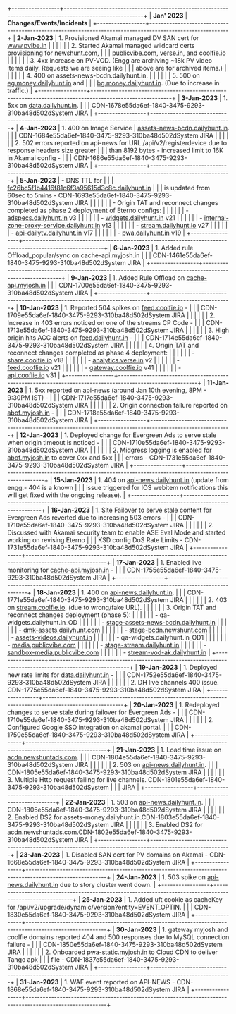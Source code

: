 +-----------------+----------------------------------------------------------------------------------------------------------+
| **Jan\' 2023**  | **Changes/Events/Incidents**                                                                             |
+-----------------+----------------------------------------------------------------------------------------------------------+
| **2-Jan-2023**  | 1.  Provisioned Akamai managed DV SAN cert for www.pvibe.in                                              |
|                 |                                                                                                          |
|                 | 2.  Started Akamai managed wildcard certs provisioning for [newshunt.com](http://newshunt.com),          |
|                 |     [publicvibe.com](http://publicvibe.com), [verse.in](http://verse.in), and coolfie.io                 |
|                 |                                                                                                          |
|                 | 3.  4xx increase on PV-VOD. (Engg are archiving \~18k PV video items daily. Requests we are seeing like  |
|                 |     above are for archived items.)                                                                       |
|                 |                                                                                                          |
|                 | 4.  400 on assets-news-bcdn.dailyhunt.in.                                                                |
|                 |                                                                                                          |
|                 | 5.  500 on [eg.money.dailyhunt.in](http://eg.money.dailyhunt.in) and                                     |
|                 |     [bg.money.dailyhunt.in](http://bg.money.dailyhunt.in). (Due to increase in traffic.)                 |
+-----------------+----------------------------------------------------------------------------------------------------------+
| **3-Jan-2023**  | 1.  5xx on [data.dailyhunt.in](http://data.dailyhunt.in).                                                |
|                 |     CDN-1678e55da6ef-1840-3475-9293-310ba48d502dSystem JIRA                                              |
+-----------------+----------------------------------------------------------------------------------------------------------+
| **4-Jan-2023**  | 1.  400 on Image Service \| [assets-news-bcdn.dailyhunt.in](http://assets-news-bcdn.dailyhunt.in).       |
|                 |     CDN-1684e55da6ef-1840-3475-9293-310ba48d502dSystem JIRA                                              |
|                 |                                                                                                          |
|                 | 2.  502 errors reported on api-news for URL /api/v2/registerdevice due to response headers size greater  |
|                 |     than 8192 bytes - increased limit to 16K in Akamai config -                                          |
|                 |     CDN-1686e55da6ef-1840-3475-9293-310ba48d502dSystem JIRA                                              |
+-----------------+----------------------------------------------------------------------------------------------------------+
| **5-Jan-2023**  | - DNS TTL for                                                                                            |
|                 |   [fc26bc5f1b4416f81c6f3a95615d3c8c.dailyhunt.in](http://fc26bc5f1b4416f81c6f3a95615d3c8c.dailyhunt.in/) |
|                 |   is updated from 60sec to 5mins - CDN-1693e55da6ef-1840-3475-9293-310ba48d502dSystem JIRA               |
|                 |                                                                                                          |
|                 | - Origin TAT and reconnect changes completed as phase 2 deployment of Eterno configs:                    |
|                 |                                                                                                          |
|                 |   - [adspecs.dailyhunt.in](http://adspecs.dailyhunt.in) v3                                               |
|                 |                                                                                                          |
|                 |   - [widgets.dailyhunt.in](http://widgets.dailyhunt.in) v21                                              |
|                 |                                                                                                          |
|                 |   - [internal-zone-proxy-service.dailyhunt.in](http://internal-zone-proxy-service.dailyhunt.in) v13      |
|                 |                                                                                                          |
|                 |   - [stream.dailyhunt.io](http://stream.dailyhunt.io) v27                                                |
|                 |                                                                                                          |
|                 |   - [api-dailytv.dailyhunt.in](http://api-dailytv.dailyhunt.in) v17                                      |
|                 |                                                                                                          |
|                 |   - [pwa.dailyhunt.in](http://pwa.dailyhunt.in) v19                                                      |
+-----------------+----------------------------------------------------------------------------------------------------------+
| **6-Jan-2023**  | 1.  Added rule Offload_popular/sync on cache-api.myjosh.in                                               |
|                 |     CDN-1461e55da6ef-1840-3475-9293-310ba48d502dSystem JIRA                                              |
+-----------------+----------------------------------------------------------------------------------------------------------+
| **9-Jan-2023**  | 1.  Added Rule Offload on [cache-api.myjosh.in](http://cache-api.myjosh.in)                              |
|                 |     CDN-1700e55da6ef-1840-3475-9293-310ba48d502dSystem JIRA                                              |
+-----------------+----------------------------------------------------------------------------------------------------------+
| **10-Jan-2023** | 1.  Reported 504 spikes on [feed.coolfie.io](http://feed.coolfie.io) -                                   |
|                 |     CDN-1709e55da6ef-1840-3475-9293-310ba48d502dSystem JIRA                                              |
|                 |                                                                                                          |
|                 | 2.  Increase in 403 errors noticed on one of the streams CP Code -                                       |
|                 |     CDN-1713e55da6ef-1840-3475-9293-310ba48d502dSystem JIRA                                              |
|                 |                                                                                                          |
|                 | 3.  High origin hits ACC alerts on [feed.dailyhunt.in](http://feed.dailyhunt.in) -                       |
|                 |     CDN-1714e55da6ef-1840-3475-9293-310ba48d502dSystem JIRA                                              |
|                 |                                                                                                          |
|                 | 4.  Origin TAT and reconnect changes completed as phase 4 deployment:                                    |
|                 |                                                                                                          |
|                 | - [share.coolfie.io](http://share.coolfie.io) v18                                                        |
|                 |                                                                                                          |
|                 | - [analytics.verse.in](http://analytics.verse.in) v2                                                     |
|                 |                                                                                                          |
|                 | - [feed.cooflie.io](http://feed.cooflie.io) v21                                                          |
|                 |                                                                                                          |
|                 | - [gateway.coolfie.io](http://gateway.coolfie.io) v41                                                    |
|                 |                                                                                                          |
|                 | - [api.cooflie.io](http://api.cooflie.io) v31                                                            |
+-----------------+----------------------------------------------------------------------------------------------------------+
| **11-Jan-2023** | 1.  5xx reported on api-news (around Jan 10th evening, 8PM - 9:30PM IST) -                               |
|                 |     CDN-1717e55da6ef-1840-3475-9293-310ba48d502dSystem JIRA                                              |
|                 |                                                                                                          |
|                 | 2.  Origin connection failure reported on [abof.myjosh.in](http://abof.myjosh.in) -                      |
|                 |     CDN-1718e55da6ef-1840-3475-9293-310ba48d502dSystem JIRA                                              |
+-----------------+----------------------------------------------------------------------------------------------------------+
| **12-Jan-2023** | 1.  Deployed change for Evergreen Ads to serve stale when origin timeout is noticed -                    |
|                 |     CDN-1710e55da6ef-1840-3475-9293-310ba48d502dSystem JIRA                                              |
|                 |                                                                                                          |
|                 | 2.  Midgress logging is enabled for [abof.myjosh.in](http://abof.myjosh.in) to cover 0xx and 5xx         |
|                 |     errors - CDN-1731e55da6ef-1840-3475-9293-310ba48d502dSystem JIRA                                     |
+-----------------+----------------------------------------------------------------------------------------------------------+
| **15-Jan-2023** | 1.  404 on [api-news.dailyhunt.in](http://api-news.dailyhunt.in) (update from engg.- 404 is a known      |
|                 |     issue triggered for IOS webitem notifications this will get fixed with the ongoing release).         |
+-----------------+----------------------------------------------------------------------------------------------------------+
| **16-Jan-2023** | 1.  Site Failover to serve stale content for Evergreen Ads reverted due to increasing 503 errors -       |
|                 |     CDN-1710e55da6ef-1840-3475-9293-310ba48d502dSystem JIRA                                              |
|                 |                                                                                                          |
|                 | 2.  Discussed with Akamai security team to enable ASE Eval Mode and started working on revising Eterno   |
|                 |     KSD config DoS Rate Limits - CDN-1731e55da6ef-1840-3475-9293-310ba48d502dSystem JIRA                 |
+-----------------+----------------------------------------------------------------------------------------------------------+
| **17-Jan-2023** | 1.  Enabled live monitoring for [cache-api.myjosh.in](http://cache-api.myjosh.in) -                      |
|                 |     CDN-1755e55da6ef-1840-3475-9293-310ba48d502dSystem JIRA                                              |
+-----------------+----------------------------------------------------------------------------------------------------------+
| **18-Jan-2023** | 1.  400 on [api-news.dailyhunt.in](http://api-news.dailyhunt.in).                                        |
|                 |     CDN-1771e55da6ef-1840-3475-9293-310ba48d502dSystem JIRA                                              |
|                 |                                                                                                          |
|                 | 2.  403 on [stream.coolfie.io](http://stream.coolfie.io). (due to wrong/fake URL).                       |
|                 |                                                                                                          |
|                 | 3.  Origin TAT and reconnect changes deployment (phase 5):                                               |
|                 |                                                                                                          |
|                 |     - qa-widgets.dailyhunt.in_OD                                                                         |
|                 |                                                                                                          |
|                 |     - [stage-assets-news-bcdn.dailyhunt.in](http://stage-assets-news-bcdn.dailyhunt.in)                  |
|                 |                                                                                                          |
|                 |     - [dmk-assets.dailyhunt.com](http://dmk-assets.dailyhunt.com)                                        |
|                 |                                                                                                          |
|                 |     - [stage-bcdn.newshunt.com](http://stage-bcdn.newshunt.com)                                          |
|                 |                                                                                                          |
|                 |     - [assets-videos.dailyhunt.in](http://assets-videos.dailyhunt.in)                                    |
|                 |                                                                                                          |
|                 |     - qa-widgets.dailyhunt.in_OD1                                                                        |
|                 |                                                                                                          |
|                 |     - [media.publicvibe.com](http://media.publicvibe.com)                                                |
|                 |                                                                                                          |
|                 |     - [stage-stream.dailyhunt.in](http://stage-stream.dailyhunt.in)                                      |
|                 |                                                                                                          |
|                 |     - [sandbox-media.publicvibe.com](http://sandbox-media.publicvibe.com)                                |
|                 |                                                                                                          |
|                 |     - [stream-vod-ak.dailyhunt.in](http://stream-vod-ak.dailyhunt.in)                                    |
+-----------------+----------------------------------------------------------------------------------------------------------+
| **19-Jan-2023** | 1.  Deployed new rate limits for [data.dailyhunt.in](http://data.dailyhunt.in) -                         |
|                 |     CDN-1752e55da6ef-1840-3475-9293-310ba48d502dSystem JIRA                                              |
|                 |                                                                                                          |
|                 | 2.  DH live channels 400 issue. CDN-1775e55da6ef-1840-3475-9293-310ba48d502dSystem JIRA                  |
+-----------------+----------------------------------------------------------------------------------------------------------+
| **20-Jan-2023** | 1.  Redeployed changes to serve stale during failover for Evergreen Ads -                                |
|                 |     CDN-1710e55da6ef-1840-3475-9293-310ba48d502dSystem JIRA                                              |
|                 |                                                                                                          |
|                 | 2.  Configured Google SSO integration on akamai portal.                                                  |
|                 |     CDN-1750e55da6ef-1840-3475-9293-310ba48d502dSystem JIRA                                              |
+-----------------+----------------------------------------------------------------------------------------------------------+
| **21-Jan-2023** | 1.  Load time issue on [acdn.newshuntads.com](http://acdn.newshuntads.com).                              |
|                 |     CDN-1804e55da6ef-1840-3475-9293-310ba48d502dSystem JIRA                                              |
|                 |                                                                                                          |
|                 | 2.  503 on [api-news.dailyhunt.in](http://api-news.dailyhunt.in).                                        |
|                 |     CDN-1805e55da6ef-1840-3475-9293-310ba48d502dSystem JIRA                                              |
|                 |                                                                                                          |
|                 | 3.  Multiple Http request failing for live channels. CDN-1801e55da6ef-1840-3475-9293-310ba48d502dSystem  |
|                 |     JIRA                                                                                                 |
+-----------------+----------------------------------------------------------------------------------------------------------+
| **22-Jan-2023** | 1.  503 on [api-news.dailyhunt.in](http://api-news.dailyhunt.in).                                        |
|                 |     CDN-1805e55da6ef-1840-3475-9293-310ba48d502dSystem JIRA                                              |
|                 |                                                                                                          |
|                 | 2.  Enabled DS2 for assets-money.dailyhunt.in.CDN-1803e55da6ef-1840-3475-9293-310ba48d502dSystem JIRA    |
|                 |                                                                                                          |
|                 | 3.  Enabled DS2 for acdn.newshuntads.com.CDN-1802e55da6ef-1840-3475-9293-310ba48d502dSystem JIRA         |
+-----------------+----------------------------------------------------------------------------------------------------------+
| **23-Jan-2023** | 1.  Disabled SAN cert for PV domains on Akamai - CDN-1668e55da6ef-1840-3475-9293-310ba48d502dSystem JIRA |
+-----------------+----------------------------------------------------------------------------------------------------------+
| **24-Jan-2023** | 1.  503 spike on [api-news.dailyhunt.in](http://api-news.dailyhunt.in) due to story cluster went down.   |
+-----------------+----------------------------------------------------------------------------------------------------------+
| **25-Jan-2023** | 1.  Added uft cookie as cacheKey for /api/v2/upgrade/dynamic/version?entity=EVENT_OPTIN.                 |
|                 |     CDN-1830e55da6ef-1840-3475-9293-310ba48d502dSystem JIRA                                              |
+-----------------+----------------------------------------------------------------------------------------------------------+
| **30-Jan-2023** | 1.  gateway myjosh and coolfie domains reported 404 and 500 responses due to MySQL connection failure -  |
|                 |     CDN-1850e55da6ef-1840-3475-9293-310ba48d502dSystem JIRA                                              |
|                 |                                                                                                          |
|                 | 2.  Onboarded [pwa-static.myjosh.in](http://pwa-static.myjosh.in) to Cloud CDN to deliver Tango apk      |
|                 |     file - CDN-1837e55da6ef-1840-3475-9293-310ba48d502dSystem JIRA                                       |
+-----------------+----------------------------------------------------------------------------------------------------------+
| **31-Jan-2023** | 1.  WAF event reported on API-NEWS - CDN-1868e55da6ef-1840-3475-9293-310ba48d502dSystem JIRA             |
+-----------------+----------------------------------------------------------------------------------------------------------+
